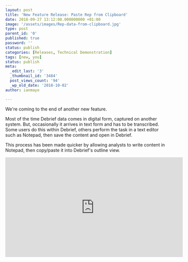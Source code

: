 ```yaml
---
layout: post
title: 'New Feature Release: Paste Rep from Clipboard'
date: 2018-09-27 13:12:08.000000000 +01:00
image: '/assets/images/Rep-data-from-clipboard.jpg'
type: post
parent_id: '0'
published: true
password: ''
status: publish
categories: [Releases, Technical Demonstration]
tags: [new, you]
status: publish
meta:
  _edit_last: '3'
  _thumbnail_id: '3484'
  post_views_count: '94'
  _wp_old_date: '2018-10-02'
author: ianmayo

---
```

<p>We're coming to the end of another new feature.</p>
<p>Most of the time Debrief data comes in digital form, captured on another system. But, occasionally it arrives in text form and has to be transcribed. Some users do this within Debrief, others perform the task in a text editor such as Notepad, then save the content and open in Debrief.</p>
<p>This process has been made quicker by allowing analysts to write content in Notepad, then copy/paste it into Debrief's outline view.</p>
<p>
<iframe width="560" height="315" src="https://www.youtube.com/embed/tDvfxrHpXYg" frameborder="0" allow="autoplay; encrypted-media" allowfullscreen></iframe></p>

